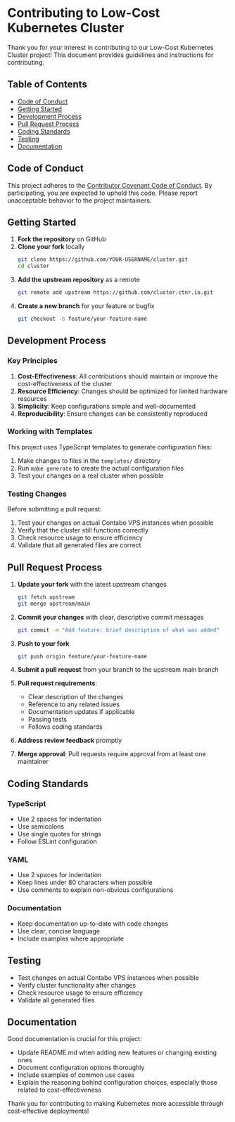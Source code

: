 # Contributing to Low-Cost Kubernetes Cluster

Thank you for your interest in contributing to our Low-Cost Kubernetes Cluster project! This document provides
guidelines and instructions for contributing.

## Table of Contents

- [Code of Conduct](#code-of-conduct)
- [Getting Started](#getting-started)
- [Development Process](#development-process)
- [Pull Request Process](#pull-request-process)
- [Coding Standards](#coding-standards)
- [Testing](#testing)
- [Documentation](#documentation)

## Code of Conduct

This project adheres to the [Contributor Covenant Code of Conduct](CODE_OF_CONDUCT.md). By participating, you are
expected to uphold this code. Please report unacceptable behavior to the project maintainers.

## Getting Started

1. **Fork the repository** on GitHub
2. **Clone your fork** locally
   ```bash
   git clone https://github.com/YOUR-USERNAME/cluster.git
   cd cluster
   ```
3. **Add the upstream repository** as a remote
   ```bash
   git remote add upstream https://github.com/cluster.ctnr.io.git
   ```
4. **Create a new branch** for your feature or bugfix
   ```bash
   git checkout -b feature/your-feature-name
   ```

## Development Process

### Key Principles

1. **Cost-Effectiveness**: All contributions should maintain or improve the cost-effectiveness of the cluster
2. **Resource Efficiency**: Changes should be optimized for limited hardware resources
3. **Simplicity**: Keep configurations simple and well-documented
4. **Reproducibility**: Ensure changes can be consistently reproduced

### Working with Templates

This project uses TypeScript templates to generate configuration files:

1. Make changes to files in the `templates/` directory
2. Run `make generate` to create the actual configuration files
3. Test your changes on a real cluster when possible

### Testing Changes

Before submitting a pull request:

1. Test your changes on actual Contabo VPS instances when possible
2. Verify that the cluster still functions correctly
3. Check resource usage to ensure efficiency
4. Validate that all generated files are correct

## Pull Request Process

1. **Update your fork** with the latest upstream changes
   ```bash
   git fetch upstream
   git merge upstream/main
   ```

2. **Commit your changes** with clear, descriptive commit messages
   ```bash
   git commit -m "Add feature: brief description of what was added"
   ```

3. **Push to your fork**
   ```bash
   git push origin feature/your-feature-name
   ```

4. **Submit a pull request** from your branch to the upstream main branch

5. **Pull request requirements**:
   - Clear description of the changes
   - Reference to any related issues
   - Documentation updates if applicable
   - Passing tests
   - Follows coding standards

6. **Address review feedback** promptly

7. **Merge approval**: Pull requests require approval from at least one maintainer

## Coding Standards

### TypeScript

- Use 2 spaces for indentation
- Use semicolons
- Use single quotes for strings
- Follow ESLint configuration

### YAML

- Use 2 spaces for indentation
- Keep lines under 80 characters when possible
- Use comments to explain non-obvious configurations

### Documentation

- Keep documentation up-to-date with code changes
- Use clear, concise language
- Include examples where appropriate

## Testing

- Test changes on actual Contabo VPS instances when possible
- Verify cluster functionality after changes
- Check resource usage to ensure efficiency
- Validate all generated files

## Documentation

Good documentation is crucial for this project:

- Update README.md when adding new features or changing existing ones
- Document configuration options thoroughly
- Include examples of common use cases
- Explain the reasoning behind configuration choices, especially those related to cost-effectiveness

Thank you for contributing to making Kubernetes more accessible through cost-effective deployments!
